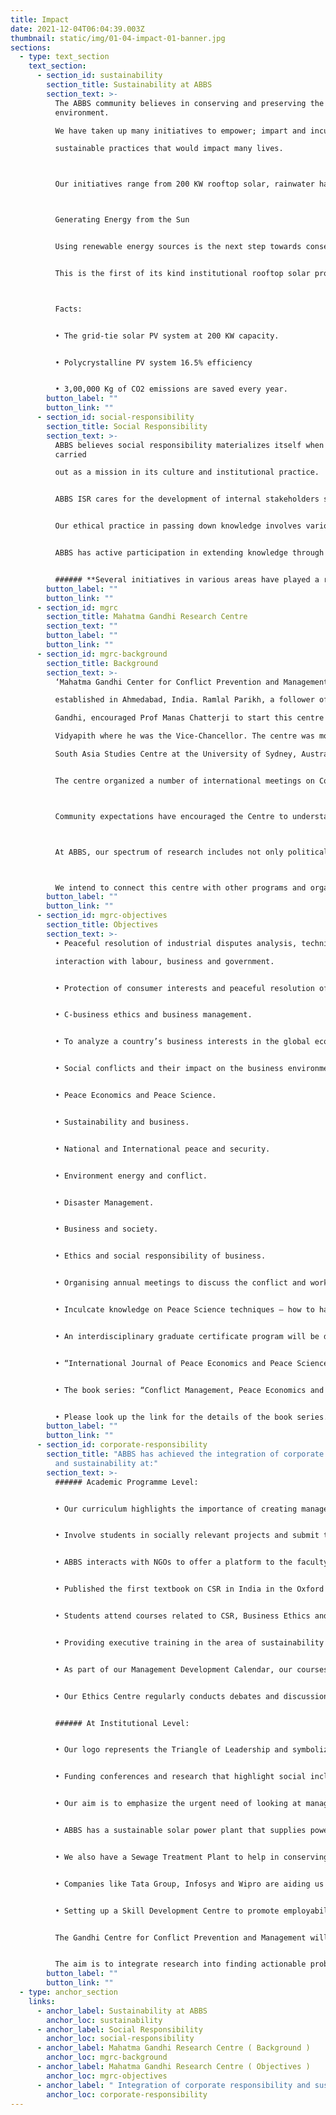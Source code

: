 ```yaml
---
title: Impact
date: 2021-12-04T06:04:39.003Z
thumbnail: static/img/01-04-impact-01-banner.jpg
sections:
  - type: text_section
    text_section:
      - section_id: sustainability
        section_title: Sustainability at ABBS
        section_text: >-
          The ABBS community believes in conserving and preserving the
          environment.

          We have taken up many initiatives to empower; impart and inculcate

          sustainable practices that would impact many lives. 



          Our initiatives range from 200 KW rooftop solar, rainwater harvesting, sewage treatment plants. We have over 400 trees planted on campus, vermicomposting, and drip irrigation installed at our campus. 



          Generating Energy from the Sun


          Using renewable energy sources is the next step towards conservation. Our current system takes care of the internal needs of the campus with excess energy being sent to the grid. 


          This is the first of its kind institutional rooftop solar project in Bangalore. 



          Facts:


          • The grid-tie solar PV system at 200 KW capacity. 


          • Polycrystalline PV system 16.5% efficiency 


          • 3,00,000 Kg of CO2 emissions are saved every year.
        button_label: ""
        button_link: ""
      - section_id: social-responsibility
        section_title: Social Responsibility
        section_text: >-
          ABBS believes social responsibility materializes itself when it’s
          carried

          out as a mission in its culture and institutional practice. 


          ABBS ISR cares for the development of internal stakeholders such as students, faculty, non-teaching members as well as the local community and society. 


          Our ethical practice in passing down knowledge involves various social and cooperative actions and initiatives. This is done by the rational and sustainable use of resources and, ultimately, in its governance practice, transparency and accountability.


          ABBS has active participation in extending knowledge through awareness drives, rural education initiatives and encouraging care for the environment through teaching, training and research.


          ###### **Several initiatives in various areas have played a role in building awareness and contributing to society with our literacy campaigns, think green-go green campaigns, health camps, Digital India campaign- Cashless India Movement, Gandhi Study Centre installation of ‘Fridge of Kindness.’**
        button_label: ""
        button_link: ""
      - section_id: mgrc
        section_title: Mahatma Gandhi Research Centre
        section_text: ""
        button_label: ""
        button_link: ""
      - section_id: mgrc-background
        section_title: Background
        section_text: >-
          ‘Mahatma Gandhi Center for Conflict Prevention and Management’ was

          established in Ahmedabad, India. Ramlal Parikh, a follower of Mahatma

          Gandhi, encouraged Prof Manas Chatterji to start this centre at Gujarat

          Vidyapith where he was the Vice-Chancellor. The centre was moved to the

          South Asia Studies Centre at the University of Sydney, Australia.


          The centre organized a number of international meetings on Conflict Management, Peace Economics and Peace Science in Bali, Beijing, Tokyo, Mumbai, and Bangkok.



          Community expectations have encouraged the Centre to understand conflict resolution from a wider perspective. The interest of the Centre is to understand these processes by prioritizing socio-economic conditions. 



          At ABBS, our spectrum of research includes not only political, ethnic and religious conflicts but also water, energy, food, migration, environmental and other types of conflicts in the development process of emerging economies.



          We intend to connect this centre with other programs and organizations worldwide. Our focus will be purely academic without any link to political parties or ideology. Each program will be directed to scientific studies of conflict and peace science to prevent, manage or possibly solve the issues at hand.
        button_label: ""
        button_link: ""
      - section_id: mgrc-objectives
        section_title: Objectives
        section_text: >-
          • Peaceful resolution of industrial disputes analysis, techniques,

          interaction with labour, business and government.


          • Protection of consumer interests and peaceful resolution of conflicts.


          • C-business ethics and business management.


          • To analyze a country’s business interests in the global economy and understand areas of disagreement with the international business community.


          • Social conflicts and their impact on the business environment.


          • Peace Economics and Peace Science.


          • Sustainability and business.


          • National and International peace and security.


          • Environment energy and conflict.


          • Disaster Management.


          • Business and society.


          • Ethics and social responsibility of business.


          • Organising annual meetings to discuss the conflict and work towards the resolution.


          • Inculcate knowledge on Peace Science techniques – how to handle conflict problems. 


          • An interdisciplinary graduate certificate program will be developed in social science disciplines like economics, sociology, and political science etc. in a university or Institution with a strong emphasis on Management Science.


          • “International Journal of Peace Economics and Peace Science” published from the UK will be housed in this centre.


          • The book series: “Conflict Management, Peace Economics and Development” will be linked to this centre. About 27 volumes have been published by Emerald Publishing, UK. 


          • Please look up the link for the details of the book series. here
        button_label: ""
        button_link: ""
      - section_id: corporate-responsibility
        section_title: "ABBS has achieved the integration of corporate responsibility
          and sustainability at:"
        section_text: >-
          ###### Academic Programme Level:


          • Our curriculum highlights the importance of creating managers who are socially responsible.


          • Involve students in socially relevant projects and submit their findings for final evaluation.


          • ABBS interacts with NGOs to offer a platform to the faculty and students to undertake a joint research study.


          • Published the first textbook on CSR in India in the Oxford University Press.


          • Students attend courses related to CSR, Business Ethics and Private Public Partnership which help them to integrate the ideas in their curriculum.


          • Providing executive training in the area of sustainability and CSR.


          • As part of our Management Development Calendar, our courses focus on creating awareness of social responsibility.


          • Our Ethics Centre regularly conducts debates and discussions on topics of social responsibility, business ethics, professional ethics, sustainability, governance and other social challenges.


          ###### At Institutional Level:


          • Our logo represents the Triangle of Leadership and symbolizes the three principal tenets of ABBS-’Nurture, Passion and Future.’ 


          • Funding conferences and research that highlight social inclusiveness, corporate governance and sustainability.


          • Our aim is to emphasize the urgent need of looking at management from a sustainable future perspective. 


          • ABBS has a sustainable solar power plant that supplies power to the 5-acre campus and the excess is shared with the State Government. 


          • We also have a Sewage Treatment Plant to help in conserving water by recycling.


          • Companies like Tata Group, Infosys and Wipro are aiding us with our CSR commitment to help in sharing best practices that can be captured as case studies by our faculty.


          • Setting up a Skill Development Centre to promote employability oriented courses for sustainable livelihood. 


          The Gandhi Centre for Conflict Prevention and Management will help us achieve the above through research. 


          The aim is to integrate research into finding actionable problem-solving activities across the business, society, and the government.
        button_label: ""
        button_link: ""
  - type: anchor_section
    links:
      - anchor_label: Sustainability at ABBS
        anchor_loc: sustainability
      - anchor_label: Social Responsibility
        anchor_loc: social-responsibility
      - anchor_label: Mahatma Gandhi Research Centre ( Background )
        anchor_loc: mgrc-background
      - anchor_label: Mahatma Gandhi Research Centre ( Objectives )
        anchor_loc: mgrc-objectives
      - anchor_label: " Integration of corporate responsibility and sustainability"
        anchor_loc: corporate-responsibility
---
```

